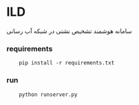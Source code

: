 # ILD
 سامانه هوشمند تشخیص نشتی در شبکه آب رسانی

### requirements

        pip install -r requirements.txt


### run

        python runserver.py